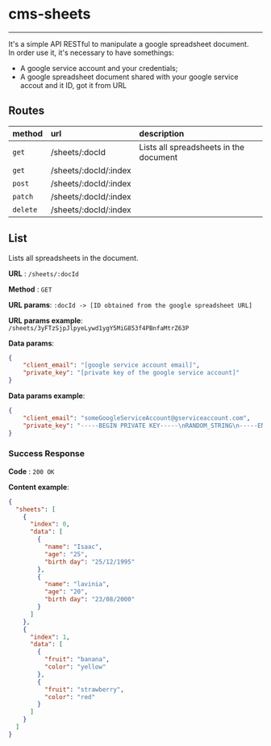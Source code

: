 # cms-sheets
----
  It's a simple API RESTful to manipulate a google spreadsheet document.<br>
  In order use it, it's necessary to have somethings:
  - A google service account and your credentials;
  - A google spreadsheet document shared with your google service accout and it ID, got it from URL

## Routes

|             method           |             url             |               description              |
|:-----------------------------|:----------------------------|:---------------------------------------|
| `get`                        | /sheets/:docId              | Lists all spreadsheets in the document |
| `get`                        | /sheets/:docId/:index       |
| `post`                       | /sheets/:docId/:index       |
| `patch`                      | /sheets/:docId/:index       |
| `delete`                     | /sheets/:docId/:index       |


## List

Lists all spreadsheets in the document.

**URL** : `/sheets/:docId`

**Method** : `GET`

**URL params**: `:docId -> [ID obtained from the google spreadsheet URL]`

**URL params example**: `/sheets/3yFTzSjpJlpyeLywd1ygY5MiG853f4PBnfaMtrZ63P`

**Data params**:

```json
{
    "client_email": "[google service account email]",
    "private_key": "[private key of the google service account]"
}
```

**Data params example**:

```json
{
    "client_email": "someGoogleServiceAccount@gserviceaccount.com",
    "private_key": "-----BEGIN PRIVATE KEY-----\nRANDOM_STRING\n-----END PRIVATE KEY-----\n"
}
```

### Success Response

**Code** : `200 OK`

**Content example**:

```json
{  
  "sheets": [
    {
      "index": 0,
      "data": [
        {
          "name": "Isaac",
          "age": "25",
          "birth day": "25/12/1995"
        },
        {
          "name": "lavinia",
          "age": "20",
          "birth day": "23/08/2000"
        }
      ]
    },
    {
      "index": 1,
      "data": [
        {
          "fruit": "banana",
          "color": "yellow"
        },
        {
          "fruit": "strawberry",
          "color": "red"
        }
      ]
    }
  ]   
}
```

<!--
### Error Response

**Condition** : If 'username' and 'password' combination is wrong.

**Code** : `400 BAD REQUEST`

**Content** :

```json
{
    "non_field_errors": [
        "Unable to login with provided credentials."
    ]
}
```
-->
